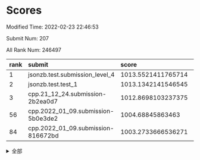 # Scores

Modified Time: 2022-02-23 22:46:53

Submit Num: 207

All Rank Num: 246497

| rank |               submit               |       score        |       sigma        | pk_num |
| :--- | :--------------------------------- | :----------------- | :----------------- | :----- |
| 1    | jsonzb.test.submission_level_4     | 1013.5521411765714 | 0.806031380143819  | 4766   |
| 2    | jsonzb.test.test_1                 | 1013.1342141546545 | 0.782749257938563  | 4757   |
| 3    | cpp.21_12_24.submission-2b2ea0d7   | 1012.8698103237375 | 0.773137762326538  | 4764   |
| 56   | cpp.2022_01_09.submission-5b0e3de2 | 1004.68845863463   | 0.7224398437342692 | 4761   |
| 84   | cpp.2022_01_09.submission-816672bd | 1003.2733666536271 | 0.7102403719340524 | 4759   |


<details>
<summary>全部</summary>

| rank |                 submit                 |       score        |       sigma        | pk_num |
| :--- | :------------------------------------- | :----------------- | :----------------- | :----- |
| 1    | jsonzb.test.submission_level_4         | 1013.5521411765714 | 0.806031380143819  | 4766   |
| 2    | jsonzb.test.test_1                     | 1013.1342141546545 | 0.782749257938563  | 4757   |
| 3    | cpp.21_12_24.submission-2b2ea0d7       | 1012.8698103237375 | 0.773137762326538  | 4764   |
| 4    | gobigger.level_3.submission_level_3_39 | 1012.0131776183994 | 0.7745313927747395 | 4765   |
| 5    | gobigger.level_3.submission_level_3_24 | 1011.9700445391509 | 0.7723411170641419 | 4764   |
| 6    | gobigger.level_3.submission_level_3_8  | 1011.7841080490954 | 0.7883433930192439 | 4762   |
| 7    | gobigger.level_3.submission_level_3_30 | 1011.5600698969996 | 0.780617961307025  | 4760   |
| 8    | gobigger.level_3.submission_level_3_25 | 1011.2434347651734 | 0.7864163027044678 | 4765   |
| 9    | gobigger.level_3.submission_level_3_32 | 1011.2162326421994 | 0.7598387919979538 | 4759   |
| 10   | gobigger.level_3.submission_level_3_11 | 1011.0890094081612 | 0.7884658288874731 | 4762   |
| 11   | gobigger.level_3.submission_level_3_14 | 1010.7518314493967 | 0.7448322368226943 | 4764   |
| 12   | gobigger.level_3.submission_level_3_41 | 1010.6565618358965 | 0.7585593780167953 | 4760   |
| 13   | gobigger.level_3.submission_level_3_36 | 1010.6470928543903 | 0.7448391849242132 | 4768   |
| 14   | gobigger.level_3.submission_level_3_37 | 1010.6428082955747 | 0.7541228495936678 | 4764   |
| 15   | gobigger.level_3.submission_level_3_21 | 1010.5665806015692 | 0.759472758386496  | 4761   |
| 16   | gobigger.level_3.submission_level_3_20 | 1010.5161639692103 | 0.7545770845188026 | 4764   |
| 17   | gobigger.level_3.submission_level_3_1  | 1010.3158751506171 | 0.7582542431526004 | 4766   |
| 18   | gobigger.level_3.submission_level_3_48 | 1010.2474425468711 | 0.7986194521866992 | 4763   |
| 19   | gobigger.level_3.submission_level_3_43 | 1010.2329879221695 | 0.7536048558643909 | 4767   |
| 20   | gobigger.level_3.submission_level_3_34 | 1010.0800442155507 | 0.7501491559193417 | 4763   |
| 21   | gobigger.level_3.submission_level_3_38 | 1009.9418729295562 | 0.769066761583481  | 4761   |
| 22   | gobigger.level_3.submission_level_3_22 | 1009.9289898294569 | 0.7535864416683166 | 4765   |
| 23   | gobigger.level_3.submission_level_3_35 | 1009.9214348179734 | 0.7806067593072584 | 4766   |
| 24   | gobigger.level_3.submission_level_3_27 | 1009.9022200439946 | 0.7816243669760264 | 4760   |
| 25   | gobigger.level_3.submission_level_3_26 | 1009.8591232022554 | 0.7517802495881772 | 4766   |
| 26   | gobigger.level_3.submission_level_3_13 | 1009.8437077742685 | 0.7518750136296948 | 4761   |
| 27   | gobigger.level_3.submission_level_3_0  | 1009.8295177162075 | 0.7535783035023048 | 4767   |
| 28   | gobigger.level_3.submission_level_3_18 | 1009.8228689416085 | 0.7554142508535702 | 4758   |
| 29   | gobigger.level_3.submission_level_3_9  | 1009.819659622886  | 0.7494676533417404 | 4760   |
| 30   | gobigger.level_3.submission_level_3_4  | 1009.7861519448053 | 0.7456717558138816 | 4765   |
| 31   | gobigger.level_3.submission_level_3_5  | 1009.7493909989305 | 0.7453776343133213 | 4763   |
| 32   | gobigger.level_3.submission_level_3_10 | 1009.4982598932265 | 0.7620067175086707 | 4760   |
| 33   | gobigger.level_3.submission_level_3_44 | 1009.3160320095304 | 0.7432726516173251 | 4766   |
| 34   | gobigger.level_3.submission_level_3_46 | 1009.2135997484653 | 0.7590336934165082 | 4757   |
| 35   | gobigger.level_3.submission_level_3_47 | 1009.1958836889269 | 0.7700782501182717 | 4763   |
| 36   | gobigger.level_3.submission_level_3_17 | 1009.1826767879107 | 0.7551368036642386 | 4767   |
| 37   | gobigger.level_3.submission_level_3_6  | 1009.178820158321  | 0.7601291898377808 | 4767   |
| 38   | gobigger.level_3.submission_level_3_31 | 1009.1723001574557 | 0.7633725262949832 | 4763   |
| 39   | gobigger.level_3.submission_level_3_42 | 1009.1293567045842 | 0.7545063725742731 | 4763   |
| 40   | gobigger.level_3.submission_level_3_7  | 1009.124247716284  | 0.7531733224988563 | 4764   |
| 41   | gobigger.level_3.submission_level_3_40 | 1009.1067423626388 | 0.7492566393710347 | 4768   |
| 42   | gobigger.level_3.submission_level_3_16 | 1009.0671065280924 | 0.7441305031504672 | 4761   |
| 43   | gobigger.level_3.submission_level_3_49 | 1009.0585796876047 | 0.7511946153960584 | 4762   |
| 44   | gobigger.level_3.submission_level_3_12 | 1008.9278161039302 | 0.7399507732459409 | 4762   |
| 45   | gobigger.level_3.submission_level_3_3  | 1008.9100062306834 | 0.7297473225860254 | 4763   |
| 46   | gobigger.level_3.submission_level_3_33 | 1008.8249342397484 | 0.7524919866299823 | 4762   |
| 47   | gobigger.level_3.submission_level_3_23 | 1008.7695947224132 | 0.7451484313179078 | 4762   |
| 48   | gobigger.level_3.submission_level_3_15 | 1008.7167892818571 | 0.7294631719572734 | 4764   |
| 49   | gobigger.level_3.submission_level_3_2  | 1008.6806615999836 | 0.7486170832296044 | 4759   |
| 50   | gobigger.level_3.submission_level_3_28 | 1008.6793740967624 | 0.7386809974932981 | 4763   |
| 51   | gobigger.level_3.submission_level_3_45 | 1008.1790939869002 | 0.7422028798632118 | 4760   |
| 52   | gobigger.level_3.submission_level_3_19 | 1008.110649003194  | 0.7316061075901844 | 4766   |
| 53   | gobigger.level_3.submission_level_3_29 | 1008.0526555013608 | 0.7378919554907474 | 4764   |
| 54   | gobigger.level_1.submission_level_1_26 | 1004.8138670303933 | 0.7252681256386365 | 4766   |
| 55   | gobigger.level_1.submission_level_1_0  | 1004.80565289944   | 0.7099994675013734 | 4763   |
| 56   | cpp.2022_01_09.submission-5b0e3de2     | 1004.68845863463   | 0.7224398437342692 | 4761   |
| 57   | gobigger.level_1.submission_level_1_23 | 1004.4498368645666 | 0.729353481228272  | 4765   |
| 58   | gobigger.level_1.submission_level_1_33 | 1004.4092570374968 | 0.720772273500607  | 4765   |
| 59   | gobigger.level_1.submission_level_1_4  | 1004.4044525644871 | 0.7210460363241158 | 4765   |
| 60   | gobigger.level_1.submission_level_1_43 | 1004.4031752422921 | 0.7116466693820964 | 4763   |
| 61   | gobigger.level_1.submission_level_1_13 | 1004.384434433692  | 0.7221024627999272 | 4762   |
| 62   | gobigger.level_1.submission_level_1_48 | 1004.3199047058708 | 0.7060115583422798 | 4760   |
| 63   | gobigger.level_1.submission_level_1_3  | 1004.2302219324122 | 0.7228285413298319 | 4762   |
| 64   | gobigger.level_1.submission_level_1_25 | 1004.1610182182883 | 0.7276966519933553 | 4761   |
| 65   | gobigger.level_1.submission_level_1_6  | 1004.1390421143017 | 0.722223511467141  | 4764   |
| 66   | gobigger.level_1.submission_level_1_20 | 1003.9886732383576 | 0.7255697855839999 | 4763   |
| 67   | gobigger.level_1.submission_level_1_28 | 1003.9440629434267 | 0.7070841265975739 | 4763   |
| 68   | gobigger.level_1.submission_level_1_31 | 1003.8878719183683 | 0.7143704359220199 | 4759   |
| 69   | gobigger.level_1.submission_level_1_38 | 1003.7609197687109 | 0.7209366504143793 | 4761   |
| 70   | gobigger.level_1.submission_level_1_27 | 1003.7175117078746 | 0.7160261871954776 | 4756   |
| 71   | gobigger.level_1.submission_level_1_44 | 1003.6847072089246 | 0.7116696302302938 | 4767   |
| 72   | gobigger.level_1.submission_level_1_21 | 1003.646086236844  | 0.7229105771343854 | 4764   |
| 73   | gobigger.level_1.submission_level_1_5  | 1003.5640486923202 | 0.7241976563846453 | 4764   |
| 74   | gobigger.level_1.submission_level_1_39 | 1003.5239142145392 | 0.708436455834358  | 4763   |
| 75   | gobigger.level_1.submission_level_1_2  | 1003.4941886172383 | 0.7112421313608608 | 4764   |
| 76   | gobigger.level_1.submission_level_1_29 | 1003.4314790050731 | 0.7168104059308498 | 4766   |
| 77   | gobigger.level_1.submission_level_1_46 | 1003.4164323170531 | 0.7170510924727826 | 4765   |
| 78   | gobigger.level_1.submission_level_1_30 | 1003.3956849496683 | 0.7122226497026845 | 4767   |
| 79   | gobigger.level_1.submission_level_1_8  | 1003.355536775294  | 0.7146311773807631 | 4769   |
| 80   | gobigger.level_1.submission_level_1_24 | 1003.3204863062184 | 0.7143765500845997 | 4767   |
| 81   | gobigger.level_1.submission_level_1_32 | 1003.3140459244327 | 0.7126679564269851 | 4760   |
| 82   | gobigger.level_1.submission_level_1_35 | 1003.299567677132  | 0.7169740449614056 | 4764   |
| 83   | gobigger.level_1.submission_level_1_34 | 1003.2832025799811 | 0.7135646886371719 | 4763   |
| 84   | cpp.2022_01_09.submission-816672bd     | 1003.2733666536271 | 0.7102403719340524 | 4759   |
| 85   | gobigger.level_1.submission_level_1_12 | 1003.2124765324763 | 0.7070104866009884 | 4763   |
| 86   | gobigger.level_1.submission_level_1_47 | 1003.2052577014301 | 0.7180579413976397 | 4759   |
| 87   | gobigger.level_1.submission_level_1_19 | 1003.042669207895  | 0.7153350272096816 | 4765   |
| 88   | gobigger.level_1.submission_level_1_11 | 1003.0356722712228 | 0.714270732591569  | 4766   |
| 89   | gobigger.level_1.submission_level_1_14 | 1003.0192067155477 | 0.7096142230899258 | 4763   |
| 90   | gobigger.level_1.submission_level_1_45 | 1002.970390957408  | 0.7281125581386293 | 4764   |
| 91   | gobigger.level_1.submission_level_1_41 | 1002.9684329204401 | 0.7215820016133753 | 4769   |
| 92   | gobigger.level_1.submission_level_1_17 | 1002.9551354592284 | 0.722178816536248  | 4763   |
| 93   | gobigger.level_1.submission_level_1_22 | 1002.9457419996129 | 0.7055116991218865 | 4760   |
| 94   | gobigger.level_1.submission_level_1_42 | 1002.9251888447367 | 0.7171236292120905 | 4762   |
| 95   | gobigger.level_1.submission_level_1_9  | 1002.9125780523102 | 0.7124342785251794 | 4765   |
| 96   | gobigger.level_1.submission_level_1_10 | 1002.9098178316545 | 0.7052799287966254 | 4768   |
| 97   | gobigger.level_1.submission_level_1_1  | 1002.8590486883127 | 0.7048295489878682 | 4760   |
| 98   | gobigger.level_1.submission_level_1_16 | 1002.8269197333495 | 0.7094361911740901 | 4762   |
| 99   | gobigger.level_1.submission_level_1_15 | 1002.5967693254386 | 0.7224529061663841 | 4762   |
| 100  | gobigger.level_1.submission_level_1_37 | 1002.5452720384501 | 0.7124557355908937 | 4759   |
| 101  | gobigger.level_1.submission_level_1_49 | 1002.3389666670611 | 0.7184311567275583 | 4771   |
| 102  | gobigger.level_1.submission_level_1_7  | 1002.3056504872545 | 0.7150790018309084 | 4761   |
| 103  | gobigger.level_1.submission_level_1_36 | 1002.1362488595024 | 0.7140203014271383 | 4763   |
| 104  | gobigger.level_1.submission_level_1_18 | 1002.0975381583927 | 0.7104259370917662 | 4767   |
| 105  | gobigger.level_1.submission_level_1_40 | 1001.4521817397081 | 0.7082542969592309 | 4764   |
| 106  | gobigger.random.submission_random_40   | 997.2620288626418  | 0.7154644659451888 | 4762   |
| 107  | gobigger.random.submission_random_4    | 996.9569425342464  | 0.7098460913044122 | 4763   |
| 108  | gobigger.random.submission_random_24   | 996.9289843788099  | 0.7063385634155852 | 4762   |
| 109  | gobigger.random.submission_random_41   | 996.7880537805655  | 0.7082800657432121 | 4769   |
| 110  | gobigger.random.submission_random_7    | 996.780499560131   | 0.7046107407194806 | 4760   |
| 111  | gobigger.random.submission_random_13   | 996.7477523530698  | 0.7291162043023918 | 4760   |
| 112  | gobigger.random.submission_random_10   | 996.592428145213   | 0.7104388306858267 | 4761   |
| 113  | gobigger.random.submission_random_39   | 996.5595212876383  | 0.7154328588972563 | 4757   |
| 114  | gobigger.random.submission_random_2    | 996.5024162225367  | 0.7134615474697541 | 4758   |
| 115  | gobigger.random.submission_random_44   | 996.5017356605013  | 0.71498497466301   | 4767   |
| 116  | gobigger.random.submission_random_17   | 996.4659986145782  | 0.704115199617609  | 4764   |
| 117  | gobigger.random.submission_random_38   | 996.4628653470941  | 0.7107687893816961 | 4759   |
| 118  | gobigger.random.submission_random_27   | 996.4384048509917  | 0.7023120523895118 | 4763   |
| 119  | gobigger.random.submission_random_43   | 996.341851088911   | 0.7013075239378687 | 4763   |
| 120  | gobigger.random.submission_random_3    | 996.2385654075681  | 0.7058761502248675 | 4764   |
| 121  | gobigger.random.submission_random_25   | 996.1040389410648  | 0.7038206448818403 | 4763   |
| 122  | gobigger.random.submission_random_33   | 996.0813828484896  | 0.7069252924360758 | 4763   |
| 123  | gobigger.random.submission_random_15   | 996.036072613632   | 0.7050576935960917 | 4766   |
| 124  | gobigger.random.submission_random_26   | 996.0202346028329  | 0.7122326895506822 | 4763   |
| 125  | gobigger.random.submission_random_34   | 996.0028712842535  | 0.7105874303906671 | 4761   |
| 126  | gobigger.random.submission_random_12   | 995.9943949530776  | 0.7029899758669251 | 4769   |
| 127  | gobigger.random.submission_random_42   | 995.9674958972842  | 0.7150812933849885 | 4762   |
| 128  | gobigger.random.submission_random_46   | 995.9182477665082  | 0.7135421118243019 | 4771   |
| 129  | gobigger.random.submission_random_14   | 995.91650447995    | 0.7190854549748986 | 4766   |
| 130  | gobigger.random.submission_random_32   | 995.9127264103968  | 0.7013352122338044 | 4759   |
| 131  | gobigger.random.submission_random_5    | 995.9022892545869  | 0.708886974064786  | 4760   |
| 132  | gobigger.random.submission_random_19   | 995.8479627127673  | 0.707929414179873  | 4763   |
| 133  | gobigger.random.submission_random_48   | 995.7954584238571  | 0.704303107348076  | 4765   |
| 134  | gobigger.random.submission_random_29   | 995.7634968247781  | 0.7111302812525074 | 4767   |
| 135  | gobigger.random.submission_random_36   | 995.7508432561743  | 0.7093526967296403 | 4768   |
| 136  | gobigger.random.submission_random_23   | 995.7013726269977  | 0.7270583330989516 | 4763   |
| 137  | gobigger.random.submission_random_28   | 995.6818201651498  | 0.7015987691449762 | 4760   |
| 138  | gobigger.random.submission_random_6    | 995.6241832372529  | 0.7223139035681027 | 4758   |
| 139  | gobigger.random.submission_random_1    | 995.6080339916574  | 0.718080472682596  | 4765   |
| 140  | gobigger.random.submission_random_16   | 995.5517987739952  | 0.7097814095075418 | 4762   |
| 141  | gobigger.random.submission_random_0    | 995.5199465632439  | 0.7072212999861636 | 4764   |
| 142  | gobigger.random.submission_random_45   | 995.4873279868     | 0.7124440734403868 | 4762   |
| 143  | gobigger.random.submission_random_47   | 995.3917548442696  | 0.7102080780473794 | 4761   |
| 144  | gobigger.random.submission_random_22   | 995.38506138097    | 0.7059032248206587 | 4760   |
| 145  | gobigger.random.submission_random_9    | 995.283248485228   | 0.703988365827223  | 4767   |
| 146  | gobigger.random.submission_random_35   | 995.2270174580301  | 0.7229913999496509 | 4767   |
| 147  | gobigger.random.submission_random_30   | 995.2038060047618  | 0.7119389525993042 | 4764   |
| 148  | gobigger.random.submission_random_11   | 995.1976802200944  | 0.7193294242231575 | 4763   |
| 149  | gobigger.random.submission_random_37   | 995.1268225308513  | 0.7115548106075646 | 4763   |
| 150  | gobigger.random.submission_random_21   | 995.0898650789891  | 0.7143238779952245 | 4762   |
| 151  | gobigger.random.submission_random_18   | 994.8830468209792  | 0.7530495444444067 | 4765   |
| 152  | gobigger.random.submission_random_49   | 994.8469277790296  | 0.7196115841937639 | 4762   |
| 153  | gobigger.random.submission_random_8    | 994.7949737615386  | 0.7120007461166836 | 4762   |
| 154  | gobigger.random.submission_random_20   | 994.7236571982265  | 0.7091619850233148 | 4766   |
| 155  | gobigger.random.submission_random_31   | 994.6184952056194  | 0.7160665125381324 | 4763   |
| 156  | gobigger.level_2.submission_level_2_14 | 994.1021821757893  | 0.736554639422823  | 4763   |
| 157  | gobigger.level_2.submission_level_2_15 | 993.6743823989658  | 0.7374513711888662 | 4761   |
| 158  | gobigger.level_2.submission_level_2_37 | 993.5678909552081  | 0.7356808075827953 | 4764   |
| 159  | gobigger.level_2.submission_level_2_32 | 993.3184729431122  | 0.7308651391032737 | 4764   |
| 160  | gobigger.level_2.submission_level_2_21 | 993.2887321544916  | 0.7443889411744661 | 4762   |
| 161  | gobigger.level_2.submission_level_2_27 | 993.243072388581   | 0.7342835674408753 | 4764   |
| 162  | gobigger.level_2.submission_level_2_17 | 993.2354385986457  | 0.7504702245059145 | 4755   |
| 163  | gobigger.level_2.submission_level_2_4  | 993.1663303259274  | 0.7320184227439062 | 4762   |
| 164  | gobigger.level_2.submission_level_2_22 | 993.1087177364598  | 0.7309413988908459 | 4762   |
| 165  | gobigger.level_2.submission_level_2_26 | 993.0433486783007  | 0.7465256781223704 | 4765   |
| 166  | gobigger.level_2.submission_level_2_36 | 993.0182620360337  | 0.7429435548430265 | 4768   |
| 167  | gobigger.level_2.submission_level_2_47 | 992.9107015886624  | 0.7361273878334983 | 4764   |
| 168  | gobigger.level_2.submission_level_2_0  | 992.9089725756352  | 0.7463104607414733 | 4763   |
| 169  | gobigger.level_2.submission_level_2_48 | 992.7838770838449  | 0.7333672629807578 | 4763   |
| 170  | gobigger.level_2.submission_level_2_19 | 992.7621044169973  | 0.7456729445270566 | 4768   |
| 171  | gobigger.level_2.submission_level_2_10 | 992.7592698351712  | 0.742268099375173  | 4768   |
| 172  | gobigger.level_2.submission_level_2_23 | 992.7072424184139  | 0.746122914900478  | 4760   |
| 173  | gobigger.level_2.submission_level_2_41 | 992.6680014172198  | 0.743440365657885  | 4762   |
| 174  | gobigger.level_2.submission_level_2_31 | 992.6572959111941  | 0.7497420478624224 | 4761   |
| 175  | gobigger.level_2.submission_level_2_13 | 992.6570760411877  | 0.7457077894446048 | 4761   |
| 176  | gobigger.level_2.submission_level_2_28 | 992.5627673131038  | 0.7283313480916608 | 4760   |
| 177  | gobigger.level_2.submission_level_2_9  | 992.5625240479037  | 0.7330567249309135 | 4759   |
| 178  | gobigger.level_2.submission_level_2_30 | 992.5437374977661  | 0.7306800079059126 | 4762   |
| 179  | gobigger.level_2.submission_level_2_49 | 992.5394135863046  | 0.7427352424885475 | 4769   |
| 180  | gobigger.level_2.submission_level_2_46 | 992.5246652794369  | 0.7554186957675092 | 4762   |
| 181  | gobigger.level_2.submission_level_2_25 | 992.4932525777967  | 0.7378688714619277 | 4765   |
| 182  | gobigger.level_2.submission_level_2_12 | 992.2900130879051  | 0.742056717950395  | 4762   |
| 183  | gobigger.level_2.submission_level_2_42 | 992.2680523695836  | 0.7298455809911767 | 4768   |
| 184  | gobigger.level_2.submission_level_2_29 | 992.2551716249402  | 0.7616725904931781 | 4763   |
| 185  | gobigger.level_2.submission_level_2_40 | 992.0932926475513  | 0.7493049974775611 | 4761   |
| 186  | gobigger.level_2.submission_level_2_8  | 992.0800328056258  | 0.7413599846755756 | 4762   |
| 187  | gobigger.level_2.submission_level_2_39 | 992.0078328395292  | 0.7472206391648261 | 4761   |
| 188  | gobigger.level_2.submission_level_2_18 | 992.0029238999105  | 0.7366151137241659 | 4766   |
| 189  | gobigger.level_2.submission_level_2_6  | 991.9779973161121  | 0.7340977306105406 | 4767   |
| 190  | gobigger.level_2.submission_level_2_45 | 991.9407042315107  | 0.7401266168907917 | 4760   |
| 191  | gobigger.level_2.submission_level_2_35 | 991.909913193612   | 0.7474042261206771 | 4764   |
| 192  | gobigger.level_2.submission_level_2_44 | 991.7723374732462  | 0.7331264757953974 | 4764   |
| 193  | gobigger.level_2.submission_level_2_1  | 991.7251839695415  | 0.7350785972109697 | 4766   |
| 194  | gobigger.level_2.submission_level_2_7  | 991.6097384752991  | 0.7485101269730788 | 4759   |
| 195  | gobigger.level_2.submission_level_2_3  | 991.543377430912   | 0.7491852456822374 | 4762   |
| 196  | gobigger.level_2.submission_level_2_16 | 991.539940439883   | 0.7481935089086034 | 4763   |
| 197  | gobigger.level_2.submission_level_2_11 | 991.2618901676507  | 0.7322696305425739 | 4766   |
| 198  | gobigger.level_2.submission_level_2_34 | 991.1829335650182  | 0.7346851207467793 | 4767   |
| 199  | gobigger.level_2.submission_level_2_5  | 991.0968806202893  | 0.7298840832789921 | 4769   |
| 200  | gobigger.level_2.submission_level_2_24 | 991.0872717448273  | 0.7608618680365407 | 4763   |
| 201  | gobigger.level_2.submission_level_2_20 | 991.0322514277976  | 0.7497126165987883 | 4762   |
| 202  | gobigger.level_2.submission_level_2_38 | 990.9887408458678  | 0.7668677511533761 | 4761   |
| 203  | gobigger.level_2.submission_level_2_43 | 990.5733911931202  | 0.7507944758815605 | 4768   |
| 204  | gobigger.level_2.submission_level_2_33 | 990.2221866076131  | 0.7511712073277803 | 4766   |
| 205  | gobigger.level_2.submission_level_2_2  | 989.1397732934425  | 0.7748136534142921 | 4761   |
| 206  | gobigger.none.submission_none_0        | 977.0577961009767  | 1.3401997286725058 | 4765   |
| 207  | gobigger.none.submission_none_1        | 976.7739456680162  | 1.3684243977963426 | 4762   |

</details>